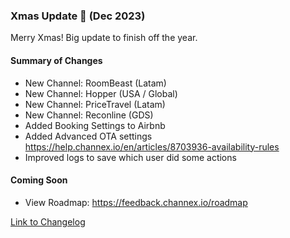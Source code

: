 ### Xmas Update 🚀 (Dec 2023)

Merry Xmas! Big update to finish off the year.

#### Summary of Changes
- New Channel: RoomBeast (Latam)
- New Channel: Hopper (USA / Global)
- New Channel: PriceTravel (Latam)
- New Channel: Reconline (GDS)
- Added Booking Settings to Airbnb
- Added Advanced OTA settings https://help.channex.io/en/articles/8703936-availability-rules
- Improved logs to save which user did some actions


#### Coming Soon
- View Roadmap: https://feedback.channex.io/roadmap

[Link to Changelog](https://docs.channex.io/changelog)
